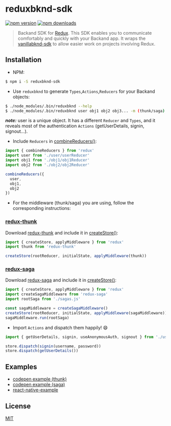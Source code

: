 reduxbknd-sdk
===
[![npm version](https://img.shields.io/npm/v/reduxbknd-sdk.svg?style=flat-square)](https://www.npmjs.org/package/reduxbknd-sdk)
[![npm downloads](https://img.shields.io/npm/dt/reduxbknd-sdk.svg?style=flat-square)](http://npm-stat.com/charts.html?package=reduxbknd-sdk)

>  Backand SDK for [Redux](http://redux.js.org/).
This SDK enables you to communicate comfortably and quickly with your Backand app.
It wraps the [vanillabknd-sdk](https://github.com/backand/vanillabknd-sdk) to allow easier work on projects involving Redux.


## Installation
- NPM:
```bash
$ npm i -S reduxbknd-sdk
```
- Use `reduxbknd` to generate `Types`,`Actions`,`Reducers` for your Backand objects:
```bash
$ ./node_modules/.bin/reduxbknd --help
$ ./node_modules/.bin/reduxbknd user obj1 obj2 obj3... -m (thunk/saga)
```  
***note:*** user is a unique object. It has a different `Reducer` and `Types`, and it reveals most of the authentication `Actions` (getUserDetails, signin, signout...).
- Include `Reducers` in [combineReducers()](http://redux.js.org/docs/api/combineReducers.html):
```javascript
import { combineReducers } from 'redux'
import user from './user/userReducer'
import obj1 from './obj1/obj1Reducer'
import obj2 from './obj2/obj2Reducer'

combineReducers({
  user,
  obj1,
  obj2
})
```
- For the middleware (thunk/saga) you are using, follow the corresponding instructions:

### [redux-thunk](https://github.com/gaearon/redux-thunk)
Download [redux-thunk](https://github.com/gaearon/redux-thunk) and include it in [createStore()](http://redux.js.org/docs/api/createStore.html):
```javascript
import { createStore, applyMiddleware } from 'redux'
import thunk from 'redux-thunk'

createStore(rootReducer, initialState, applyMiddleware(thunk))
```
### [redux-saga](https://github.com/redux-saga/redux-saga)
Download [redux-saga](https://github.com/redux-saga/redux-saga) and include it in [createStore()](http://redux.js.org/docs/api/createStore.html):
```javascript
import { createStore, applyMiddleware } from 'redux'
import createSagaMiddleware from 'redux-saga'
import rootSaga from './sagas.js'

const sagaMiddleware = createSagaMiddleware()
createStore(rootReducer, initialState, applyMiddleware(sagaMiddleware))
sagaMiddleware.run(rootSaga)
```
- Import `Actions` and dispatch them happily! :smile:
```javascript
import { getUserDetails, signin, useAnonymousAuth, signout } from './user/userActions'

store.dispatch(signin(username, password))
store.dispatch(getUserDetails())
```


## Examples
- [codepen example (thunk)](http://codepen.io/backand/pen/VmRajE)
- [codepen example (saga)](http://codepen.io/backand/pen/pRgqyx)
- [react-native-example](https://github.com/backand/react-native-example/tree/sdk)


## License

  [MIT](LICENSE)
